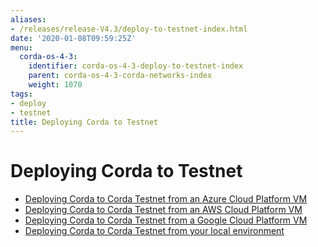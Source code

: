 ```yaml
---
aliases:
- /releases/release-V4.3/deploy-to-testnet-index.html
date: '2020-01-08T09:59:25Z'
menu:
  corda-os-4-3:
    identifier: corda-os-4-3-deploy-to-testnet-index
    parent: corda-os-4-3-corda-networks-index
    weight: 1070
tags:
- deploy
- testnet
title: Deploying Corda to Testnet
---
```



# Deploying Corda to Testnet



* [Deploying Corda to Corda Testnet from an Azure Cloud Platform VM](azure-vm-explore.md)
* [Deploying Corda to Corda Testnet from an AWS Cloud Platform VM](aws-vm-explore.md)
* [Deploying Corda to Corda Testnet from a Google Cloud Platform VM](gcp-vm.md)
* [Deploying Corda to Corda Testnet from your local environment](deploy-locally.md)



